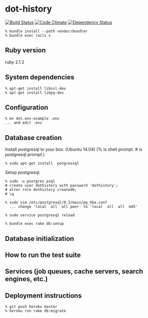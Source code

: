 dot-history
===========

[![Build Status](https://travis-ci.org/mollifier/dot-history.svg?branch=use-travis-ci)](https://travis-ci.org/mollifier/dot-history)
[![Code Climate](https://codeclimate.com/github/mollifier/dot-history.png)](https://codeclimate.com/github/mollifier/dot-history)
[![Dependency Status](https://gemnasium.com/mollifier/dot-history.svg)](https://gemnasium.com/mollifier/dot-history)

```
% bundle install --path vendor/bundler
% bundle exec rails s
```

## Ruby version
ruby 2.1.2

## System dependencies
```
% apt-get install libssl-dev
% apt-get install libpq-dev
```

## Configuration

```
% mv dot.env-example .env
... and edit .env
```

## Database creation

Install postgresql to your box. (Ubuntu 14.04)
(% is shell prompt. # is postgresql prompt.)

```
% sudo apt-get install  potgressql
```

Setup postgresql.

```
% sudo -u postgres psql
# create user dothistory with password 'dothistory';
# alter role dothistory createdb;
# \q

% sudo vim /etc/postgresql/9.3/main/pg_hba.conf
  ... change 'local  all  all peer' to 'local  all  all  md5'

% sudo service postgresql reload
```

```
% bundle exec rake db:setup
```

## Database initialization

## How to run the test suite

## Services (job queues, cache servers, search engines, etc.)

## Deployment instructions

```
% git push heroku master
% heroku run rake db:migrate
```

